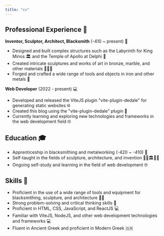 ```yaml
---
title: "cv"
---
```


## Professional Experience 💼

**Inventor, Sculptor, Architect, Blacksmith** (-410 ~ present) 🔨

- Designed and built complex structures such as the Labyrinth for King Minos 🏛 and the Temple of Apollo at Delphi 🏺
- Created intricate sculptures and works of art in bronze, marble, and other materials 🏺🗿🏺
- Forged and crafted a wide range of tools and objects in iron and other metals 🔨

**Web Developer** (2022 - present) 💻

- Developed and released the ViteJS plugin "vite-plugin-dedale" for generating static websites 🌐
- Created this blog using the "vite-plugin-dedale" plugin 📝
- Currently learning and exploring new technologies and frameworks in the web development field 🤓

## Education 🎓

- Apprenticeship in blacksmithing and metalworking (-420 ~ -410) 🔨
- Self-taught in the fields of sculpture, architecture, and invention 🧑‍🎨🏛🧑‍🔧
- Ongoing self-study and learning in the field of web development 🤓

## Skills 🧰

- Proficient in the use of a wide range of tools and equipment for blacksmithing, sculpture, and architecture 🔨🧰
- Strong problem-solving and critical thinking skills 🤔
- Proficient in HTML, CSS, JavaScript, and ReactJS 💻
- Familiar with ViteJS, NodeJS, and other web development technologies and frameworks 💻
- Fluent in Ancient Greek and proficient in Modern Greek 🇬🇷
